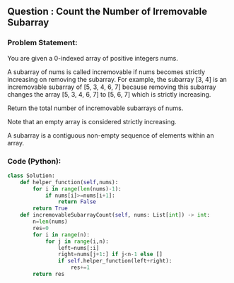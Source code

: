 ## Question : Count the Number of Irremovable Subarray

### Problem Statement:
You are given a 0-indexed array of positive integers nums.

A subarray of nums is called incremovable if nums becomes strictly increasing on removing the subarray. For example, the subarray [3, 4] is an incremovable subarray of [5, 3, 4, 6, 7] because removing this subarray changes the array [5, 3, 4, 6, 7] to [5, 6, 7] which is strictly increasing.

Return the total number of incremovable subarrays of nums.

Note that an empty array is considered strictly increasing.

A subarray is a contiguous non-empty sequence of elements within an array.
### Code (Python):
```python
class Solution:
    def helper_function(self,nums):
        for i in range(len(nums)-1):
            if nums[i]>=nums[i+1]:
                return False
        return True
    def incremovableSubarrayCount(self, nums: List[int]) -> int:
        n=len(nums)
        res=0
        for i in range(n):
            for j in range(i,n):
                left=nums[:i]
                right=nums[j+1:] if j<n-1 else []
                if self.helper_function(left+right):
                    res+=1
        return res
